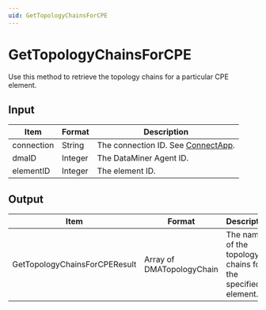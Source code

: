 ```yaml
---
uid: GetTopologyChainsForCPE
---
```


# GetTopologyChainsForCPE

Use this method to retrieve the topology chains for a particular CPE element.

## Input

| Item       | Format  | Description                                                                      |
|------------|---------|----------------------------------------------------------------------------------|
| connection | String  | The connection ID. See [ConnectApp](xref:ConnectApp). |
| dmaID      | Integer | The DataMiner Agent ID.                                                          |
| elementID  | Integer | The element ID.                                                                  |

## Output

| Item                           | Format                    | Description                                                  |
|--------------------------------|---------------------------|--------------------------------------------------------------|
| GetTopologyChainsForCPEResult | Array of DMATopologyChain | The names of the topology chains for the specified element. |
